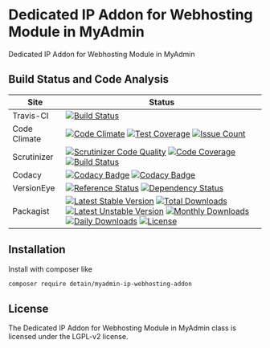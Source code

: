 # Dedicated IP Addon for Webhosting Module in MyAdmin

Dedicated IP Addon for Webhosting Module in MyAdmin

## Build Status and Code Analysis

Site          | Status
--------------|---------------------------
Travis-CI     | [![Build Status](https://travis-ci.org/detain/myadmin-ip-webhosting-addon.svg?branch=master)](https://travis-ci.org/detain/myadmin-ip-webhosting-addon)
Code Climate  | [![Code Climate](https://codeclimate.com/github/detain/myadmin-ip-webhosting-addon/badges/gpa.svg)](https://codeclimate.com/github/detain/myadmin-ip-webhosting-addon) [![Test Coverage](https://codeclimate.com/github/detain/myadmin-ip-webhosting-addon/badges/coverage.svg)](https://codeclimate.com/github/detain/myadmin-ip-webhosting-addon/coverage) [![Issue Count](https://codeclimate.com/github/detain/myadmin-ip-webhosting-addon/badges/issue_count.svg)](https://codeclimate.com/github/detain/myadmin-ip-webhosting-addon)
Scrutinizer   | [![Scrutinizer Code Quality](https://scrutinizer-ci.com/g/detain/myadmin-ip-webhosting-addon/badges/quality-score.png?b=master)](https://scrutinizer-ci.com/g/detain/myadmin-ip-webhosting-addon/?branch=master) [![Code Coverage](https://scrutinizer-ci.com/g/detain/myadmin-ip-webhosting-addon/badges/coverage.png?b=master)](https://scrutinizer-ci.com/g/detain/myadmin-ip-webhosting-addon/?branch=master) [![Build Status](https://scrutinizer-ci.com/g/detain/myadmin-ip-webhosting-addon/badges/build.png?b=master)](https://scrutinizer-ci.com/g/detain/myadmin-ip-webhosting-addon/build-status/master)
Codacy        | [![Codacy Badge](https://api.codacy.com/project/badge/Grade/226251fc068f4fd5b4b4ef9a40011d06)](https://www.codacy.com/app/detain/myadmin-ip-webhosting-addon) [![Codacy Badge](https://api.codacy.com/project/badge/Coverage/25fa74eb74c947bf969602fcfe87e349)](https://www.codacy.com/app/detain/myadmin-ip-webhosting-addon?utm_source=github.com&utm_medium=referral&utm_content=detain/myadmin-ip-webhosting-addon&utm_campaign=Badge_Coverage)
VersionEye    | [![Reference Status](https://www.versioneye.com/php/detain:myadmin-ip-webhosting-addon/reference_badge.svg?style=flat)](https://www.versioneye.com/php/detain:myadmin-ip-webhosting-addon/references) [![Dependency Status](https://www.versioneye.com/user/projects/592f7318bafc5500414dfd2a/badge.svg?style=flat-square)](https://www.versioneye.com/user/projects/592f7318bafc5500414dfd2a)
Packagist     | [![Latest Stable Version](https://poser.pugx.org/detain/myadmin-ip-webhosting-addon/version)](https://packagist.org/packages/detain/myadmin-ip-webhosting-addon) [![Total Downloads](https://poser.pugx.org/detain/myadmin-ip-webhosting-addon/downloads)](https://packagist.org/packages/detain/myadmin-ip-webhosting-addon) [![Latest Unstable Version](https://poser.pugx.org/detain/myadmin-ip-webhosting-addon/v/unstable)](//packagist.org/packages/detain/myadmin-ip-webhosting-addon) [![Monthly Downloads](https://poser.pugx.org/detain/myadmin-ip-webhosting-addon/d/monthly)](https://packagist.org/packages/detain/myadmin-ip-webhosting-addon) [![Daily Downloads](https://poser.pugx.org/detain/myadmin-ip-webhosting-addon/d/daily)](https://packagist.org/packages/detain/myadmin-ip-webhosting-addon) [![License](https://poser.pugx.org/detain/myadmin-ip-webhosting-addon/license)](https://packagist.org/packages/detain/myadmin-ip-webhosting-addon)


## Installation

Install with composer like

```sh
composer require detain/myadmin-ip-webhosting-addon
```

## License

The Dedicated IP Addon for Webhosting Module in MyAdmin class is licensed under the LGPL-v2 license.

